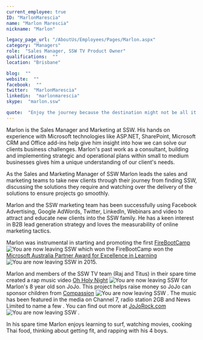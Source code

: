 ```yaml
---
current_employee: true
ID: "MarlonMarescia"
name: "Marlon Marescia"
nickname: "Marlon"

legacy_page_url: "/AboutUs/Employees/Pages/Marlon.aspx"
category: "Managers"
role:  "Sales Manager, SSW TV Product Owner"
qualifications:  ""
location: "Brisbane"

blog:  ""
website:  ""
facebook:  ""
twitter:  "MarlonMarescia"
linkedin:  "marlonmarescia"
skype:  "marlon.ssw"

quote:  "Enjoy the journey because the destination might not be all it's cracked up to be."
---
```


Marlon is the Sales Manager and Marketing at SSW. His hands on experience with Microsoft technologies like ASP.NET, SharePoint, Microsoft CRM and Office add-ins help give him insight into how we can solve our clients business challenges. Marlon's past work as a consultant, building and implementing strategic and operational plans within small to medium businesses gives him a unique understanding of our client's needs.

As the Sales and Marketing Manager of SSW Marlon leads the sales and marketing teams to take new clients through their journey from finding SSW, discussing the solutions they require and watching over the delivery of the solutions to ensure projects go smoothly.

Marlon and the SSW marketing team has been successfully using Facebook Advertising, Google AdWords, Twitter, LinkedIn, Webinars and video to attract and educate new clients into the SSW family. He has a keen interest in B2B lead generation strategy and loves the measurability of online marketing tactics.

Marlon was instrumental in starting and promoting the first [FireBootCamp ](http://www.firebootcamp.com/) ![](/Style%20Library/SSW/CoreImages/external.gif "You are now leaving SSW") 
which won the FireBootCamp won the [Microsoft Australia Partner Award for Excellence in Learning](http://firebootcamp.com/firebootcamp-won-the-microsoft-australia-partner-award-for-excellence-in-learning/award-for-excellence-in-learning) ![](/Style%20Library/SSW/CoreImages/external.gif "You are now leaving SSW") 
 in 2015.

Marlon and members of the SSW TV team (Raj and Titus) in their spare time created a rap music video [Oh Holy Night](http://www.jojorock.com/oh-holy-night/) ![](/Style%20Library/SSW/CoreImages/external.gif "You are now leaving SSW") 
 for Marlon's 8 year old son JoJo. This project helps raise money so JoJo can sponsor children from [Compassion](http://compassion.com.au/) ![](/Style%20Library/SSW/CoreImages/external.gif "You are now leaving SSW") 
. The music has been featured in the media on Channel 7, radio station 2GB and News Limited to name a few . You can find out more at [JoJoRock.com](http://jojorock.com/) ![](/Style%20Library/SSW/CoreImages/external.gif "You are now leaving SSW") 
.

In his spare time Marlon enjoys learning to surf, watching movies, cooking Thai food, thinking about getting fit, and rapping with his 4 boys.